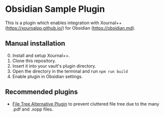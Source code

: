# Obsidian Sample Plugin

This is a plugin which enables integration with Xournal++ (https://xournalpp.github.io/) for Obsidian (https://obsidian.md).

## Manual installation

0. Install and setup Xournal++.
1. Clone this repository.
2. Insert it into your vault's plugin directory.
3. Open the directory in the terminal and run `npm run build`
4. Enable plugin in Obsidian settings.

## Recommended plugins

-   [File Tree Alternative Plugin](https://github.com/ozntel/file-tree-alternative) to prevent cluttered file tree due to the many .pdf and .xopp files.
